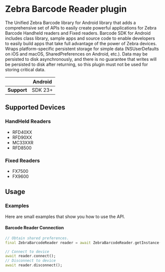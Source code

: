 # Zebra Barcode Reader plugin   

<?code-excerpt path-base="example/lib"?>

The Unified Zebra Barcode library for Android library that adds a comprehensive set of APIs to easily
create powerful applications for Zebra Barcode Handheld readers and Fixed readers.
Barcode SDK for Android includes class library, sample apps and source code to enable developers to
easily build apps that take full advantage of the power of Zebra devices.
Wraps platform-specific persistent storage for simple data
(NSUserDefaults on iOS and macOS, SharedPreferences on Android, etc.).
Data may be persisted to disk asynchronously,
and there is no guarantee that writes will be persisted to disk after
returning, so this plugin must not be used for storing critical data.

|             | Android |
|-------------|---------|
| **Support** | SDK 23+ |

## Supported Devices

<?code-excerpt "readme_excerpts.dart (Write)"?>

### HandHeld Readers

- RFD40XX
- RFD90XX
- MC33XXR
- RFD8500

### Fixed Readers

- FX7500
- FX9600

## Usage

### Examples

Here are small examples that show you how to use the API.

#### Barcode Reader Connection

<?code-excerpt "readme_excerpts.dart (Write)"?>

``` dart
// Obtain shared preferences.
final ZebraBarcodeReader reader = await ZebraBarcodeReader.getInstance();

// Connect to device
await reader.connect();
// Disconnect to device
await reader.disconnect();
```
